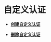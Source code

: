 # 自定义认证<a name="apic-ug-190430104"></a>

-   **[创建自定义认证](创建自定义认证.md)**  

-   **[删除自定义认证](删除自定义认证.md)**  


